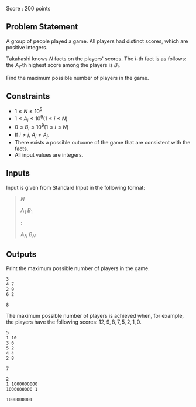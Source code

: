 Score : $200$ points

## Problem Statement

A group of people played a game. All players had distinct scores, which are positive integers.

Takahashi knows $N$ facts on the players' scores. The $i$-th fact is as follows: the $A_i$-th highest score among the players is $B_i$.

Find the maximum possible number of players in the game.

## Constraints

- $1 \leq N \leq 10^5$
- $1 \leq A_i \leq 10^9(1\leq i\leq N)$
- $0 \leq B_i \leq 10^9(1\leq i\leq N)$
- If $i \neq j$, $A_i \neq A_j$.
- There exists a possible outcome of the game that are consistent with the facts.
- All input values are integers.

## Inputs

Input is given from Standard Input in the following format:

> $N$
> 
> $A_1$ $B_1$
> 
> :
> 
> $A_N$ $B_N$

## Outputs

Print the maximum possible number of players in the game.

```input1
3
4 7
2 9
6 2
```

```output1
8
```

The maximum possible number of players is achieved when, for example, the players have the following scores: $12,9,8,7,5,2,1,0$.

```input2
5
1 10
3 6
5 2
4 4
2 8
```

```output2
7
```

```input3
2
1 1000000000
1000000000 1
```

```output3
1000000001
```